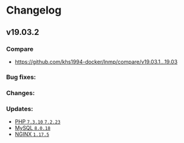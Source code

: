 # Changelog

## v19.03.2

### Compare

* https://github.com/khs1994-docker/lnmp/compare/v19.03.1...19.03

### Bug fixes:

### Changes:

### Updates:

* [PHP `7.3.10` `7.2.23`](https://www.php.net/ChangeLog-7.php#7.3.10)
* [MySQL `8.0.18`](https://dev.mysql.com/doc/relnotes/mysql/8.0/en/news-8-0-18.html)
* [NGINX `1.17.5`](https://nginx.org/en/CHANGES)
